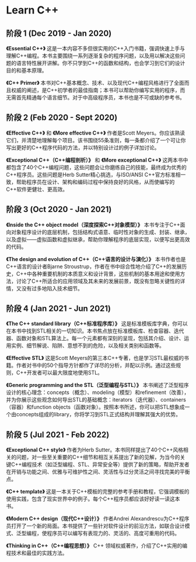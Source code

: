 # Learn C++

## 阶段 1 (Dec 2019 - Jan 2020)

**《Essential  C++》** 这是一本内容不多但很实用的C++入门书籍，强调快速上手与理解C++编程。本书主要围绕一系列逐渐复杂的程序问题，以及用以解决这些问题的语言特性展开讲解。你不只学到C++的函数和结构，也会学习到它们的设计目的和基本原理。

**《C++ Primer》** 本书对C++基本概念、技术、以及现代C++编程风格进行了全面而且权威的阐述，是C++初学者的最佳指南；本书可以帮助你编写实用的程序，而无需首先精通每个语言细节。对于中高级程序员，本书也是不可或缺的参考书。

## 阶段 2 (Feb 2020 - Sept 2020)

**《Effective C++》** 和 **《More effective C++》** 作者是Scott  Meyers。你应该熟读它们，并清楚地理解每个项目。该书围绕55条准则，每一条都介绍了一个可让你写出更好的C++程序代码的方法，并以特别设计过的例子详加讨论。

**《Exceptional  C++（C++编程剖析）》** 和 **《More exceptional  C++》** 这两本书中都包含了40个C++编程问题，这些问题会让你磨练自己的技能，最终成为优秀的C++程序员。这些问题是Herb  Sutter精心挑选，与ISO/ANSI C++官方标准相一致，帮助程序员在设计、架构和编码过程中保持良好的风格，从而使编写的C++软件更健壮、更高效。

## 阶段 3 (Oct 2020 - Jan 2021)

**《Inside  the C++ object model（深度探索C++对象模型）》** 本书专注于C++面向对象程序设计的底层机制，包括结构式语意、临时性对象的生成、封装、继承，以及虚拟——虚拟函数和虚拟继承，帮助你理解程序的底层实现，以便写出更高效的代码。

**《The  design and evolution of C++（C++语言的设计与演化）》** 本书作者也是C++语言的设计者Bjarne  Stroustrup，作者在书中综合性地介绍了C++的发展历史，C++中各种重要机制的本质意义和设计背景，这些机制的基本用途和使用方法，讨论了C++所适合的应用领域及其未来的发展前景，既没有忽略关键性的详情，又没有过多地陷入技术细节。

## 阶段 4 (Jan 2021 - Jun 2021)

**《The  C++ standard library（C++标准程序库）》** 这是标准模板库字典，你可以在本书中找到STL相关的一切知识。本书焦点放在标准模板库、检查容器、迭代器、函数对象和STL算法上。每一个元素都有深刻的呈现，包括其介绍、设计、运用实例、细节解说、陷阱、意想不到的危险，以及相关类别和函数等。

**《Effective  STL》** 这是Scott  Meyers的第三本C++专著，也是学习STL最权威的书籍。作者对书中的50个指导方针都作了详尽的分析，并配以示例。通过这些规则，C++开发者可以最大限度地使用STL。

**《Generic  programming and the STL（泛型编程与STL）》** 本书阐述了泛型程序设计的核心理念：concepts（概念）、modeling（模型）和refinement（改善），并为你展示这些观念如何导出STL的基础概念：iterators（迭代器）、containers（容器）和function  objects（函数对象）。按照本书所述，你可以把STL想象成一个由concepts组成的library，你将学习到STL正式结构并理解其强大的优势。

## 阶段 5 (Jul 2021 - Feb 2022)

**《Exceptional C++ style》** 作者为Herb  Sutter。本书同样提出了40个C++风格相关的问题，对一些至关重要的C++细节和相互关系提出了新的见解，为当今的关键C++编程技术（如泛型编程、STL、异常安全等）提供了新的策略，帮助开发者在开销与功能之间、优雅与可维护性之间、灵活性与过分灵活之间寻找完美的平衡点。

**《C++  template》** 这是一本关于C++模板的完整的参考手册和教程，它强调模板的使用实践，包含了现实世界中的例子。每个C++程序员都应该好好读一读这本书。

**《Modern  C++ design（现代C++设计）》** 作者Andrei  Alexandrescu为C++程序员打开了一个新的局面。本书提供了一些针对软件设计的前沿方法，如联合设计模式、泛型编程，使程序员可以编写有表现力的、灵活的、高度可重用的代码。

**《Thinking  in C++（C++编程思想）》** C++  领域权威著作，介绍了C++实用的编程技术和最佳的实践方法。